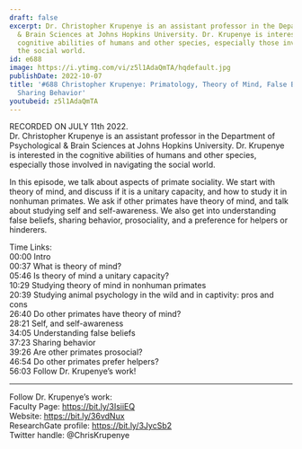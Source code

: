 ```yaml
---
draft: false
excerpt: Dr. Christopher Krupenye is an assistant professor in the Department of Psychological
  & Brain Sciences at Johns Hopkins University. Dr. Krupenye is interested in the
  cognitive abilities of humans and other species, especially those involved in navigating
  the social world.
id: e688
image: https://i.ytimg.com/vi/z5l1AdaQmTA/hqdefault.jpg
publishDate: 2022-10-07
title: '#688 Christopher Krupenye: Primatology, Theory of Mind, False Beliefs, and
  Sharing Behavior'
youtubeid: z5l1AdaQmTA
---
```

RECORDED ON JULY 11th 2022.  
Dr. Christopher Krupenye is an assistant professor in the Department of Psychological & Brain Sciences at Johns Hopkins University. Dr. Krupenye is interested in the cognitive abilities of humans and other species, especially those involved in navigating the social world.

In this episode, we talk about aspects of primate sociality. We start with theory of mind, and discuss if it is a unitary capacity, and how to study it in nonhuman primates. We ask if other primates have theory of mind, and talk about studying self and self-awareness. We also get into understanding false beliefs, sharing behavior, prosociality, and a preference for helpers or hinderers.

Time Links:  
00:00 Intro  
00:37  What is theory of mind?  
05:46  Is theory of mind a unitary capacity?  
10:29  Studying theory of mind in nonhuman primates  
20:39  Studying animal psychology in the wild and in captivity: pros and cons  
26:40  Do other primates have theory of mind?  
28:21  Self, and self-awareness  
34:05  Understanding false beliefs  
37:23  Sharing behavior  
39:26  Are other primates prosocial?  
46:54  Do other primates prefer helpers?  
56:03  Follow Dr. Krupenye’s work!

---

Follow Dr. Krupenye’s work:  
Faculty Page: https://bit.ly/3IsiiEQ  
Website: https://bit.ly/36vdNux  
ResearchGate profile: https://bit.ly/3JycSb2  
Twitter handle: @ChrisKrupenye
